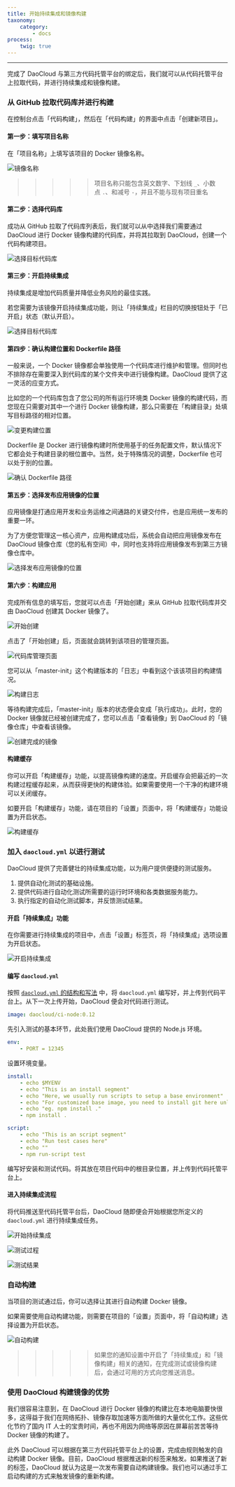 ```yaml
---
title: 开始持续集成和镜像构建
taxonomy:
    category:
        - docs
process:
    twig: true
---
```


<!--

完整的 CI 流程
daocloud.yml（细节在后面的daocloud.yml单独讲）
触发的方式 
	git commit
    手工重新执行
    触发配置界面
ci 的 log 窗口
邮件提醒

CI的作用：
1.提供自动化测试的基础设施
2.提供代码进行自动化测试所需要的运行时环境和各类数据服务能力
3.执行指定的自动化测试脚本，并反馈测试结果

-->

<!--

完整的 build 流程
dockerfile
触发的方式：

	添加新项目时的首次init build（默认是 master 分支）
	git tag commit（所有分支都会触发）
    手动构建（可以选择代码分支，但是code是基于上次自动构建的 commit 版本）
    触发配置界面
build 的 log 窗口
邮件提醒

-->

---

完成了 DaoCloud 与第三方代码托管平台的绑定后，我们就可以从代码托管平台上拉取代码，并进行持续集成和镜像构建。

### 从 GitHub 拉取代码库并进行构建

在控制台点击「代码构建」，然后在「代码构建」的界面中点击「创建新项目」。

#### 第一步：填写项目名称

在「项目名称」上填写该项目的 Docker 镜像名称。

![镜像名称](github-3.jpg)

>>>>> 项目名称只能包含英文数字、下划线 `_`、小数点 `.`、和减号 `-`，并且不能与现有项目重名

#### 第二步：选择代码库

成功从 GitHub 拉取了代码库列表后，我们就可以从中选择我们需要通过 DaoCloud 进行 Docker 镜像构建的代码库，并将其拉取到 DaoCloud，创建一个代码构建项目。

![选择目标代码库](github-2.jpg)



#### 第三步：开启持续集成

持续集成是增加代码质量并降低业务风险的最佳实践。 

若您需要为该镜像开启持续集成功能，则让「持续集成」栏目的切换按钮处于「已开启」状态（默认开启）。

![选择目标代码库](github-4.jpg)

#### 第四步：确认构建位置和 Dockerfile 路径

一般来说，一个 Docker 镜像都会单独使用一个代码库进行维护和管理。但同时也不排除存在需要深入到代码库的某个文件夹中进行镜像构建。DaoCloud 提供了这一灵活的应变方式。

比如您的一个代码库包含了您公司的所有运行环境类 Docker 镜像的构建代码，而您现在只需要对其中一个进行 Docker 镜像构建，那么只需要在「构建目录」处填写目标路径的相对位置。

![变更构建位置](github-5.jpg)

Dockerfile 是 Docker 进行镜像构建时所使用基于的任务配置文件，默认情况下它都会处于构建目录的根位置中。当然，处于特殊情况的调整，Dockerfile 也可以处于别的位置。

![确认 Dockerfile 路径](github-6.jpg)

#### 第五步：选择发布应用镜像的位置

应用镜像是打通应用开发和业务运维之间通路的关键交付件，也是应用统一发布的重要一环。 

为了方便您管理这一核心资产，应用构建成功后，系统会自动把应用镜像发布在 DaoCloud 镜像仓库（您的私有空间）中，同时也支持将应用镜像发布到第三方镜像仓库中。

![选择发布应用镜像的位置](github-7.jpg)

#### 第六步：构建应用

完成所有信息的填写后，您就可以点击「开始创建」来从 GitHub 拉取代码库并交由 DaoCloud 创建其 Docker 镜像了。

![开始创建](github-8.jpg)

点击了「开始创建」后，页面就会跳转到该项目的管理页面。

![代码库管理页面](github-9.jpg)

您可以从「master-init」这个构建版本的「日志」中看到这个该该项目的构建情况。

![构建日志](github-10.jpg)

等待构建完成后，「master-init」版本的状态便会变成「执行成功」。此时，您的 Docker 镜像就已经被创建完成了，您可以点击「查看镜像」到 DaoCloud 的「镜像仓库」中查看该镜像。

![创建完成的镜像](github-11.jpg)

#### 构建缓存

你可以开启「构建缓存」功能，以提高镜像构建的速度。开启缓存会把最近的一次构建过程缓存起来，从而获得更快的构建体验。如果需要使用一个干净的构建环境可以关闭缓存。

如要开启「构建缓存」功能，请在项目的「设置」页面中，将「构建缓存」功能设置为开启状态。

![构建缓存](build-3.jpg)

### 加入 `daocloud.yml` 以进行测试

DaoCloud 提供了完善健壮的持续集成功能，以为用户提供便捷的测试服务。

1. 提供自动化测试的基础设施。
2. 提供代码进行自动化测试所需要的运行时环境和各类数据服务能力。
3. 执行指定的自动化测试脚本，并反馈测试结果。

#### 开启「持续集成」功能

在你需要进行持续集成的项目中，点击「设置」标签页，将「持续集成」选项设置为开启状态。

![开启持续集成](build-2.jpg)

#### 编写 `daocloud.yml`

按照 [`daocloud.yml` 的结构和写法](http://docs.daocloud.io/ci-image-build/daocloud-yml) 中，将 `daocloud.yml` 编写好，并上传到代码平台上。从下一次上传开始，DaoCloud 便会对代码进行测试。

``` yaml
image: daocloud/ci-node:0.12
```

先引入测试的基本环节，此处我们使用 DaoCloud 提供的 Node.js 环境。

``` yaml
env:
    - PORT = 12345
```

设置环境变量。

``` yaml
install:
    - echo $MYENV
    - echo "This is an install segment"
    - echo "Here, we usually run scripts to setup a base environment"
    - echo "For customized base image, you need to install git here unless you have git installed in your base image"
    - echo "eg. npm install ."
    - npm install .

script:
    - echo "This is an script segment"
    - echo "Run test cases here"
    - echo ""
    - npm run-script test
```

编写好安装和测试代码。将其放在项目代码中的根目录位置，并上传到代码托管平台上。

#### 进入持续集成流程

将代码推送至代码托管平台后，DaoCloud 随即便会开始根据您所定义的 `daocloud.yml` 进行持续集成任务。

![开始持续集成](build-1.jpg)

![测试过程](build-5.jpg)

![测试结果](build-6.jpg)

### 自动构建

当项目的测试通过后，你可以选择让其进行自动构建 Docker 镜像。

如果需要使用自动构建功能，则需要在项目的「设置」页面中，将「自动构建」选择设置为开启状态。

![自动构建](build-4.jpg)

>>>>> 如果您的通知设置中开启了「持续集成」和「镜像构建」相关的通知，在完成测试或镜像构建后，会通过可用的方式向您推送消息。

### 使用 DaoCloud 构建镜像的优势

我们很容易注意到，在 DaoCloud 进行 Docker 镜像的构建比在本地电脑要快很多，这得益于我们在网络拓扑、镜像存取加速等方面所做的大量优化工作。这些优化节约了国内 IT 人士的宝贵时间，再也不用因为网络等原因在屏幕前苦苦等待 Docker 镜像的构建了。

此外 DaoCloud 可以根据在第三方代码托管平台上的设置，完成由规则触发的自动构建 Docker 镜像。目前，DaoCloud 根据推送新的标签来触发。如果推送了新的标签，DaoCloud 就认为这是一次发布需要自动构建镜像。我们也可以通过手工启动构建的方式来触发镜像的重新构建。